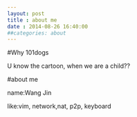 ```yaml
---
layout: post
title : about me
date : 2014-08-26 16:40:00
##categories: about
---
```


#Why 101dogs

U know the cartoon, when we are a child??

#about me

name:Wang Jin

like:vim, network,nat, p2p, keyboard
